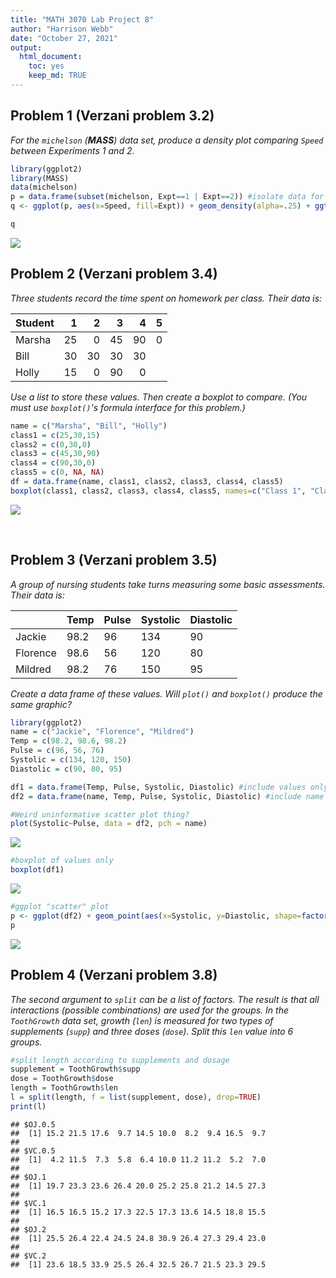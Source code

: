 ```yaml
---
title: "MATH 3070 Lab Project 8"
author: "Harrison Webb"
date: "October 27, 2021"
output:
  html_document:
    toc: yes
    keep_md: TRUE
---
```


## Problem 1 (Verzani problem 3.2)
*For the `michelson` (**MASS**) data set, produce a density plot comparing `Speed` between Experiments 1 and 2.*


```r
library(ggplot2)
library(MASS)
data(michelson)
p = data.frame(subset(michelson, Expt==1 | Expt==2)) #isolate data for experiments 1 and 2
q <- ggplot(p, aes(x=Speed, fill=Expt)) + geom_density(alpha=.25) + ggtitle("Speed Density Plot Comparison for Experiments 1 and 2") 

q
```

![](MATH3070LabProject8_files/figure-html/unnamed-chunk-1-1.png)<!-- -->
</br>

## Problem 2 (Verzani problem 3.4)
*Three students record the time spent on homework per class. Their data is:*

| Student| 1  | 2  | 3  | 4  | 5 |
|:-------|---:|---:|---:|---:|--:|
| Marsha | 25 | 0  | 45 | 90 | 0 |
| Bill   | 30 | 30 | 30 | 30 |   |
| Holly  | 15 | 0  | 90 | 0  |   |

*Use a list to store these values. Then create a boxplot to compare. (You must use `boxplot()`'s formula interface for this problem.)*


```r
name = c("Marsha", "Bill", "Holly")
class1 = c(25,30,15)
class2 = c(0,30,0)
class3 = c(45,30,90)
class4 = c(90,30,0)
class5 = c(0, NA, NA)
df = data.frame(name, class1, class2, class3, class4, class5)
boxplot(class1, class2, class3, class4, class5, names=c("Class 1", "Class 2", "Class 3", "Class 4", "Class 5"), ylab="Time Spent on Homework", col = c("#003f5c", "#58508d", "#bc5090", "#ff6361", "#ffa600"))
```

![](MATH3070LabProject8_files/figure-html/unnamed-chunk-2-1.png)<!-- -->

</br>

## Problem 3 (Verzani problem 3.5)
*A group of nursing students take turns measuring some basic assessments. Their data is:*

|          | Temp | Pulse | Systolic | Diastolic |
|----------|------|-------|----------|-----------|
| Jackie   | 98.2 | 96    |  134     | 90        |
| Florence | 98.6 | 56    |  120     | 80        |
| Mildred  | 98.2 | 76    |  150     | 95        |

*Create a data frame of these values. Will `plot()` and `boxplot()` produce the same graphic?*


```r
library(ggplot2)
name = c("Jackie", "Florence", "Mildred")
Temp = c(98.2, 98.6, 98.2)
Pulse = c(96, 56, 76)
Systolic = c(134, 120, 150)
Diastolic = c(90, 80, 95)

df1 = data.frame(Temp, Pulse, Systolic, Diastolic) #include values only
df2 = data.frame(name, Temp, Pulse, Systolic, Diastolic) #include name

#Weird uninformative scatter plot thing?
plot(Systolic~Pulse, data = df2, pch = name)
```

![](MATH3070LabProject8_files/figure-html/unnamed-chunk-3-1.png)<!-- -->

```r
#boxplot of values only
boxplot(df1)
```

![](MATH3070LabProject8_files/figure-html/unnamed-chunk-3-2.png)<!-- -->

```r
#ggplot "scatter" plot
p <- ggplot(df2) + geom_point(aes(x=Systolic, y=Diastolic, shape=factor(Pulse))) + facet_grid( ~ name)
p
```

![](MATH3070LabProject8_files/figure-html/unnamed-chunk-3-3.png)<!-- -->
</br>

## Problem 4 (Verzani problem 3.8)
*The second argument to `split` can be a list of factors. The result is that all interactions (possible combinations) are used for the groups. In the `ToothGrowth` data set, growth (`len`) is measured for two types of supplements (`supp`) and three doses (`dose`). Split this `len` value into 6 groups.*


```r
#split length according to supplements and dosage
supplement = ToothGrowth$supp
dose = ToothGrowth$dose
length = ToothGrowth$len
l = split(length, f = list(supplement, dose), drop=TRUE) 
print(l)
```

```
## $OJ.0.5
##  [1] 15.2 21.5 17.6  9.7 14.5 10.0  8.2  9.4 16.5  9.7
## 
## $VC.0.5
##  [1]  4.2 11.5  7.3  5.8  6.4 10.0 11.2 11.2  5.2  7.0
## 
## $OJ.1
##  [1] 19.7 23.3 23.6 26.4 20.0 25.2 25.8 21.2 14.5 27.3
## 
## $VC.1
##  [1] 16.5 16.5 15.2 17.3 22.5 17.3 13.6 14.5 18.8 15.5
## 
## $OJ.2
##  [1] 25.5 26.4 22.4 24.5 24.8 30.9 26.4 27.3 29.4 23.0
## 
## $VC.2
##  [1] 23.6 18.5 33.9 25.5 26.4 32.5 26.7 21.5 23.3 29.5
```
